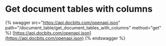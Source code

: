 # Get document tables with columns

{% swagger src="https://api.docbits.com/openapi.json" path="/document_table/get_document_tables_with_columns" method="get" %}
[https://api.docbits.com/openapi.json](https://api.docbits.com/openapi.json)
{% endswagger %}
